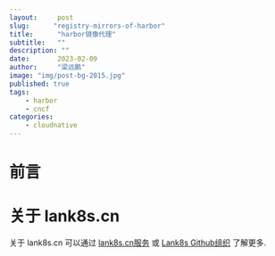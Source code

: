 ```yaml
---
layout:     post 
slug:      "registry-mirrors-of-harbor"
title:      "harbor镜像代理"
subtitle:   ""
description: ""
date:       2023-02-09
author:     "梁远鹏"
image: "img/post-bg-2015.jpg"
published: true
tags:
    - harbor 
    - cncf
categories: 
    - cloudnative
---
```


# 前言    

# 关于 lank8s.cn

关于 lank8s.cn 可以通过 [lank8s.cn服务](https://liangyuanpeng.com/post/cncf-kubernetes/service-lank8s.cn/) 或 [Lank8s Github组织](https://github.com/lank8s) 了解更多.
